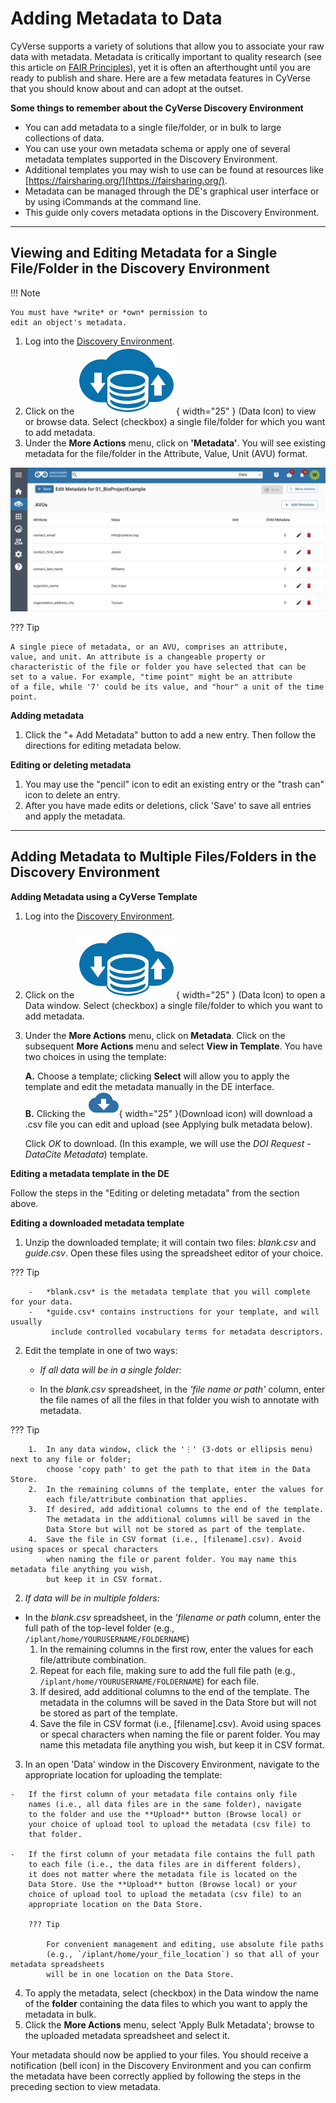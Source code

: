 # Adding Metadata to Data

CyVerse supports a variety of solutions that allow you to
associate your raw data with metadata. Metadata is critically
important to quality research (see this article on [FAIR Principles](https://www.nature.com/articles/sdata201618)), yet it is often
an afterthought until you are ready to publish and share. Here
are a few metadata features in CyVerse that you should know about and can adopt at the
outset.

**Some things to remember about the CyVerse Discovery Environment**

-   You can add metadata to a single file/folder, or in bulk to large
    collections of data. 
-   You can use your own metadata schema or apply one of several metadata templates supported in the Discovery Environment.
-   Additional templates you may wish to use can be found at resources like [https://fairsharing.org/](https://fairsharing.org/).
-   Metadata can be managed through the DE's graphical user interface or by using iCommands at the command line. 
-   This guide only covers metadata options in the Discovery Environment.

------------------------------------------------------------------------

## Viewing and Editing Metadata for a Single File/Folder in the Discovery Environment

!!! Note

    You must have *write* or *own* permission to
    edit an object's metadata.

1.  Log into the [Discovery Environment](https://de.cyverse.org/de/).
2. Click on the ![Data_Icon](../../assets/de/menu_items/dataIcon.png){ width="25" }  (Data Icon) to view or browse data. Select (checkbox) a single file/folder for which you want to add metadata.
3. Under the **More Actions** menu, click on **'Metadata'**. You will see existing metadata for the file/folder in the Attribute, Value, Unit (AVU) format.

![edit_view_metadta](../../assets/ds/edit_view_metadata.png)


??? Tip

    A single piece of metadata, or an AVU, comprises an attribute,
    value, and unit. An attribute is a changeable property or
    characteristic of the file or folder you have selected that can be
    set to a value. For example, "time point" might be an attribute
    of a file, while '7' could be its value, and "hour" a unit of the time point.
    

**Adding metadata**

1.  Click the "+ Add Metadata" button to add a new entry. Then follow
    the directions for editing metadata below.

**Editing or deleting metadata**

1.  You may use the "pencil" icon to edit an existing entry or the
    "trash can" icon to delete an entry.
2.  After you have made edits or deletions, click 'Save' to save all entries and apply the metadata.

------------------------------------------------------------------------

## Adding Metadata to Multiple Files/Folders in the Discovery Environment

**Adding Metadata using a CyVerse Template**

1.  Log into the [Discovery Environment](https://de.cyverse.org/de/).

2.  Click on the ![Data_Icon](../../assets/de/menu_items/dataIcon.png){ width="25" } (Data Icon) to open a Data window. Select (checkbox) a single file/folder to which you want to add metadata.

3.  Under the **More Actions** menu, click on **Metadata**. Click on
    the subsequent **More Actions** menu and select **View in
    Template**. You have two choices in using the template:

     **A.** Choose a template; clicking **Select** will allow you to apply the template and edit the metadata manually in the DE interface. <br>
     **B.** Clicking the ![Download_Icon](../../assets/ds/download_icon_OLD.png){ width="25" }(Download icon) will download a .csv file you can edit and upload (see Applying bulk metadata below).

    Click *OK* to download. (In this example, we will use
    the *DOI Request - DataCite Metadata*) template.

**Editing a metadata template in the DE**

Follow the steps in the "Editing or deleting metadata" from the section above.

**Editing a downloaded metadata template**

1.  Unzip the downloaded template; it will contain two files:
    *blank.csv* and *guide.csv*. Open these
    files using the spreadsheet editor of your choice.

??? Tip

        -   *blank.csv* is the metadata template that you will complete for your data.      
        -   *guide.csv* contains instructions for your template, and will usually
             include controlled vocabulary terms for metadata descriptors.
            

2.  Edit the template in one of two ways:

    -   *If all data will be in a single folder:*

    -   In the *blank.csv* spreadsheet, in the *'file name or path'* column, enter the file names of all the files in that folder you wish to annotate with metadata.
        
??? Tip 

        1.  In any data window, click the '⋮' (3-dots or ellipsis menu) next to any file or folder;
            choose 'copy path' to get the path to that item in the Data Store.          
        2.  In the remaining columns of the template, enter the values for
            each file/attribute combination that applies.
        3.  If desired, add additional columns to the end of the template.
            The metadata in the additional columns will be saved in the
            Data Store but will not be stored as part of the template.
        4.  Save the file in CSV format (i.e., [filename].csv). Avoid using spaces or specal characters
            when naming the file or parent folder. You may name this metadata file anything you wish,
            but keep it in CSV format.

   2.  *If data will be in multiple folders:*

   -    In the *blank.csv* spreadsheet, in the *'filename or path* column, enter the full path of the top-level folder (e.g., `/iplant/home/YOURUSERNAME/FOLDERNAME`) 
        1.  In the remaining columns in the first row, enter the values
            for each file/attribute combination.
        2.  Repeat for each file, making sure to add the full file path
            (e.g., `/iplant/home/YOURUSERNAME/FOLDERNAME`) for
            each file.
        3.  If desired, add additional columns to the end of the template.
            The metadata in the columns will be saved in the Data Store
            but will not be stored as part of the template.
        4.  Save the file in CSV format (i.e., [filename].csv). Avoid using spaces or specal characters
            when naming the file or parent folder. You may name this metadata file anything you wish,
            but keep it in CSV format.

  3.  In an open 'Data' window in the Discovery Environment, navigate to the
    appropriate location for uploading the template:
    
    -   If the first column of your metadata file contains only file
        names (i.e., all data files are in the same folder), navigate
        to the folder and use the **Upload** button (Browse local) or
        your choice of upload tool to upload the metadata (csv file) to
        that folder.

    -   If the first column of your metadata file contains the full path
        to each file (i.e., the data files are in different folders),
        it does not matter where the metadata file is located on the
        Data Store. Use the **Upload** button (Browse local) or your
        choice of upload tool to upload the metadata (csv file) to an
        appropriate location on the Data Store.

        ??? Tip
        
            For convenient management and editing, use absolute file paths
            (e.g., `/iplant/home/your_file_location`) so that all of your metadata spreadsheets 
            will be in one location on the Data Store.
        
4.  To apply the metadata, select (checkbox) in the Data window the
    name of the **folder** containing the data files to which you want
    to apply the metadata in bulk.
5.  Click the **More Actions** menu, select 'Apply Bulk Metadata';
    browse to the uploaded metadata spreadsheet and select it.

Your metadata should now be applied to your files. You should receive a
notification (bell icon) in the Discovery Environment and you can confirm the
metadata have been correctly applied by following the steps in the
preceding section to view metadata.


